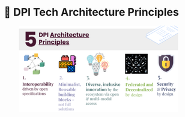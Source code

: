 # 📝 DPI Tech Architecture Principles

<figure><img src="../../.gitbook/assets/Screenshot 2023-06-03 at 2.14.27 PM.png" alt=""><figcaption></figcaption></figure>

